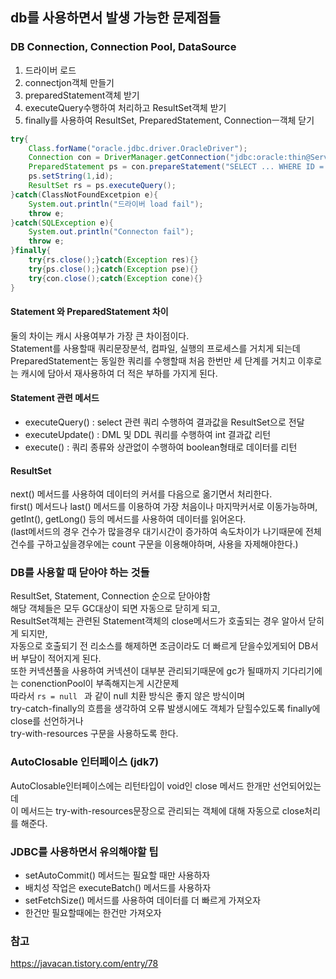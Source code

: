## db를 사용하면서 발생 가능한 문제점들

### DB Connection, Connection Pool, DataSource
1. 드라이버 로드  
2. connectjon객체 만들기  
3. preparedStatement객체 받기  
4. executeQuery수행하여 처리하고 ResultSet객체 받기  
5. finally를 사용하여 ResultSet, PreparedStatement, Connectionㅡ객체 닫기  
~~~java
try{
    Class.forName("oracle.jdbc.driver.OracleDriver");
    Connection con = DriverManager.getConnection("jdbc:oracle:thin@ServerIP:1521:SID","ID","PW");
    PreparedStatement ps = con.prepareStatement("SELECT ... WHERE ID = ?");
    ps.setString(1,id);
    ResultSet rs = ps.executeQuery();
}catch(ClassNotFoundExcetpion e){
    System.out.println("드라이버 load fail");
    throw e;
}catch(SQLException e){
    System.out.println("Connecton fail");
    throw e;
}finally{
    try{rs.close();}catch(Exception res){}
    try{ps.close();}catch(Exception pse){}
    try{con.close();catch(Exception cone){}
}
~~~

#### Statement 와 PreparedStatement 차이
둘의 차이는 캐시 사용여부가 가장 큰 차이점이다.  
Statement를 사용할때 쿼리문장분석, 컴파일, 실행의 프로세스를 거치게 되는데
PreparedStatement는 동일한 쿼리를 수행할때 처음 한번만 세 단계를 거치고 이후로는 캐시에 담아서 재사용하여 더 적은 부하를 가지게 된다.

#### Statement 관련 메서드
- executeQuery() : select 관련 쿼리 수행하여 결과값을 ResultSet으로 전달  
- executeUpdate() : DML 및 DDL 쿼리를 수행하여 int 결과값 리턴  
- execute() : 쿼리 종류와 상관없이 수행하여 boolean형태로 데이터를 리턴  

#### ResultSet
next() 메서드를 사용하여 데이터의 커서를 다음으로 옮기면서 처리한다.  
first() 메서드나 last() 메서드를 이용하여 가장 처음이나 마지막커서로 이동가능하며,  
getInt(), getLong() 등의 메서드를 사용하여 데이터를 읽어온다.  
(last메서드의 경우 건수가 많을경우 대기시간이 증가하여 속도차이가 나기때문에 전체건수를 구하고싶을경우에는 count 구문을 이용해야하며, 사용을 자제해야한다.)

### DB를 사용할 때 닫아야 하는 것들
ResultSet, Statement, Connection 순으로 닫아야함  
해당 객체들은 모두 GC대상이 되면 자동으로 닫히게 되고,  
ResultSet객체는 관련된 Statement객체의 close메서드가 호출되는 경우 알아서 닫히게 되지만,  
자동으로 호출되기 전 리소스를 해제하면 조금이라도 더 빠르게 닫을수있게되어 DB서버 부담이 적어지게 된다.  
또한 커넥션풀을 사용하여 커넥션이 대부분 관리되기때문에 gc가 될때까지 기다리기에는 conenctionPool이 부족해지는게 시간문제  
따라서 `rs = null ` 과 같이 null 치환 방식은 좋지 않은 방식이며  
try-catch-finally의 흐름을 생각하여 오류 발생시에도 객체가 닫힐수있도록 finally에 close를 선언하거나  
try-with-resources 구문을 사용하도록 한다.  

### AutoClosable 인터페이스 (jdk7)
AutoClosable인터페이스에는 리턴타입이 void인 close 메서드 한개만 선언되어있는데  
이 메서드는 try-with-resources문장으로 관리되는 객체에 대해 자동으로 close처리를 해준다.  

### JDBC를 사용하면서 유의해야할 팁
- setAutoCommit() 메서드는 필요할 때만 사용하자  
- 배치성 작업은 executeBatch() 메서드를 사용하자  
- setFetchSize() 메서드를 사용하여 데이터를 더 빠르게 가져오자  
- 한건만 필요할때에는 한건만 가져오자  


### 참고
https://javacan.tistory.com/entry/78  